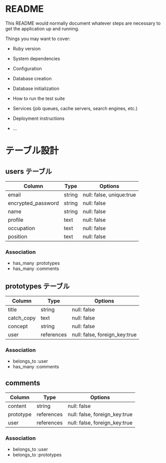 # README

This README would normally document whatever steps are necessary to get the
application up and running.

Things you may want to cover:

* Ruby version

* System dependencies

* Configuration

* Database creation

* Database initialization

* How to run the test suite

* Services (job queues, cache servers, search engines, etc.)

* Deployment instructions

* ...
# テーブル設計

## users テーブル

| Column             | Type   | Options     |
| ------------------ | ------ | ----------- |
| email              | string | null: false, unique:true |
| encrypted_password | string | null: false |
| name               | string | null: false |
| profile            | text   | null: false |
| occupation         | text   | null: false |
| position           | text   | null: false |

### Association

- has_many :prototypes
- has_many :comments

## prototypes テーブル

| Column             | Type   | Options     |
| ------------------ | ------ | ----------- |
| title              | string | null: false |
| catch_copy         | text   | null: false |
| concept            | string | null: false |
| user               | references | null: false, foreign_key:true |

### Association

- belongs_to :user
- has_many :comments

## comments

| Column             | Type   | Options     |
| ------------------ | ------ | ----------- |
| content            | string | null: false |
| prototype          | references | null: false, foreign_key:true |
| user               | references | null: false, foreign_key:true |

### Association

- belongs_to :user
- belongs_to :prototypes
